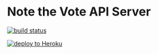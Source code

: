 Note the Vote API Server
========================

[![build status](https://img.shields.io/travis/sfbrigade/notethevotes-api.svg)](http://travis-ci.org/sfbrigade/notethevotes-api)

[![deploy to Heroku](https://www.herokucdn.com/deploy/button.svg)](https://heroku.com/deploy)
